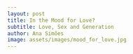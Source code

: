 ```yaml
---
layout: post
title: In the Mood for Love?
subtitle: Love, Sex and Generation
author: Ana Simões
image: assets/images/mood_for_love.jpg
---
```

